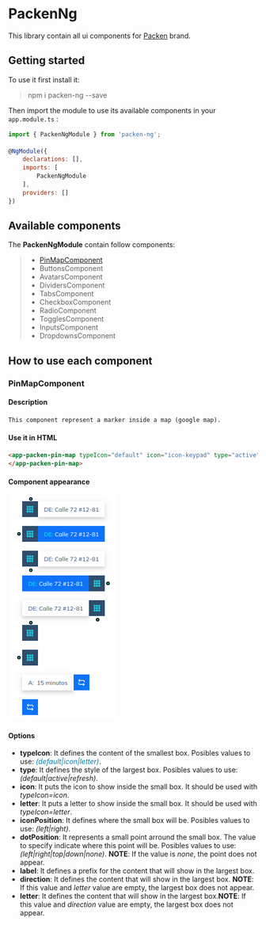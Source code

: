 # PackenNg

This library contain all ui components for [Packen](https://packen.co) brand.

## Getting started

To use it first install it:

> npm i packen-ng --save

Then import the module to use its available components in your `app.module.ts` :

``` javascript
import { PackenNgModule } from 'packen-ng';

@NgModule({
    declarations: [],
    imports: [
        PackenNgModule
    ],
    providers: []
})
```

## Available components

The **PackenNgModule** contain follow components:

>
> * [PinMapComponent](###PinMapComponent)
> * ButtonsComponent
> * AvatarsComponent
> * DividersComponent
> * TabsComponent
> * CheckboxComponent
> * RadioComponent
> * TogglesComponent
> * InputsComponent
> * DropdownsComponent
>

## How to use each component

### PinMapComponent

#### Description

``` 
This component represent a marker inside a map (google map).
```

#### Use it in HTML

``` html
<app-packen-pin-map typeIcon="default" icon="icon-keypad" type="active" [label]="'somelabel" [direction]="somedescription" iconPosition="left" dotPosition="down">
</app-packen-pin-map>
```

#### Component appearance

![](src/assets/examples/packen-pin.png)

#### Options

 - **typeIcon**: It defines the content of the smallest box. Posibles values to use: <span style="color: #007FAC">*(default|icon|letter)*</span>.
 - **type**: It defines the style of the largest box. Posibles values to use: *(default|active|refresh)*.
 - **icon**: It puts the icon to show inside the small box. It should be used with *typeIcon=icon*.
 - **letter**: It puts a letter to show inside the small box. It should be used with *typeIcon=letter*.
 - **iconPosition**: It defines where the small box will be. Posibles values to use: *(left|right)*.
 - **dotPosition**: It represents a small point arround the small box. The value to specify indicate where this point will be. Posibles values to use: *(left|right|top|down|none)*. **NOTE**: If the value is *none*, the point does not appear.
 - **label**: It defines a prefix for the content that will show in the largest box.
 - **direction**: It defines the content that will show in the largest box. **NOTE**: If this value and *letter* value are empty, the largest box does not appear.
 - **letter**: It defines the content that will show in the largest box.**NOTE**: If this value and *direction* value are empty, the largest box does not appear.
